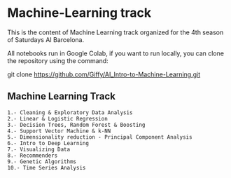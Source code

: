 # Machine-Learning track
This is the content of Machine Learning track organized for the 4th season of Saturdays AI Barcelona.

All notebooks run in Google Colab, if you want to run locally, you can clone the repository using the command:

git clone https://github.com/Giffy/AI_Intro-to-Machine-Learning.git



## Machine Learning Track

    1.- Cleaning & Exploratory Data Analysis
    2.- Linear & Logistic Regression
    3.- Decision Trees, Random Forest & Boosting
    4.- Support Vector Machine & k-NN
    5.- Dimensionality reduction - Principal Component Analysis
    6.- Intro to Deep Learning
    7.- Visualizing Data
    8.- Recommenders
    9.- Genetic Algorithms
    10.- Time Series Analysis

